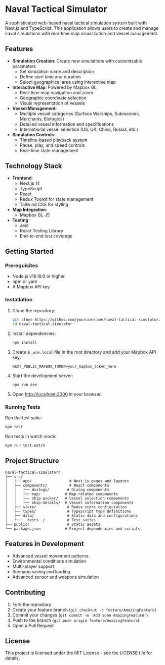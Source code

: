 # Naval Tactical Simulator

A sophisticated web-based naval tactical simulation system built with Next.js and TypeScript. This application allows users to create and manage naval simulations with real-time map visualization and vessel management.

## Features

- **Simulation Creation**: Create new simulations with customizable parameters
  - Set simulation name and description
  - Define start time and duration
  - Select geographical area using interactive map
- **Interactive Map**: Powered by Mapbox GL
  - Real-time map navigation and zoom
  - Geographic coordinate selection
  - Visual representation of vessels
- **Vessel Management**:
  - Multiple vessel categories (Surface Warships, Submarines, Merchants, Biologics)
  - Detailed vessel information and specifications
  - International vessel selection (US, UK, China, Russia, etc.)
- **Simulation Controls**:
  - Timeline-based playback system
  - Pause, play, and speed controls
  - Real-time state management

## Technology Stack

- **Frontend**:
  - Next.js 14
  - TypeScript
  - React
  - Redux Toolkit for state management
  - Tailwind CSS for styling
- **Map Integration**:
  - Mapbox GL JS
- **Testing**:
  - Jest
  - React Testing Library
  - End-to-end test coverage

## Getting Started

### Prerequisites

- Node.js v18.19.0 or higher
- npm or yarn
- A Mapbox API key

### Installation

1. Clone the repository:
   ```bash
   git clone https://github.com/yourusername/naval-tactical-simulator.git
   cd naval-tactical-simulator
   ```

2. Install dependencies:
   ```bash
   npm install
   ```

3. Create a `.env.local` file in the root directory and add your Mapbox API key:
   ```
   NEXT_PUBLIC_MAPBOX_TOKEN=your_mapbox_token_here
   ```

4. Start the development server:
   ```bash
   npm run dev
   ```

5. Open [http://localhost:3000](http://localhost:3000) in your browser.

### Running Tests

Run the test suite:
```bash
npm test
```

Run tests in watch mode:
```bash
npm run test:watch
```

## Project Structure

```
naval-tactical-simulator/
├── src/
│   ├── app/                 # Next.js pages and layouts
│   ├── components/          # React components
│   │   ├── dialogs/        # Dialog components
│   │   ├── map/           # Map-related components
│   │   ├── ship-picker/   # Vessel selection components
│   │   └── ship-details/  # Vessel information components
│   ├── store/              # Redux store configuration
│   ├── types/              # TypeScript type definitions
│   ├── data/               # Static data and configurations
│   └── __tests__/          # Test suites
├── public/                 # Static assets
└── package.json           # Project dependencies and scripts
```

## Features in Development

- Advanced vessel movement patterns
- Environmental conditions simulation
- Multi-player support
- Scenario saving and loading
- Advanced sensor and weapons simulation

## Contributing

1. Fork the repository
2. Create your feature branch (`git checkout -b feature/AmazingFeature`)
3. Commit your changes (`git commit -m 'Add some AmazingFeature'`)
4. Push to the branch (`git push origin feature/AmazingFeature`)
5. Open a Pull Request

## License

This project is licensed under the MIT License - see the LICENSE file for details. 